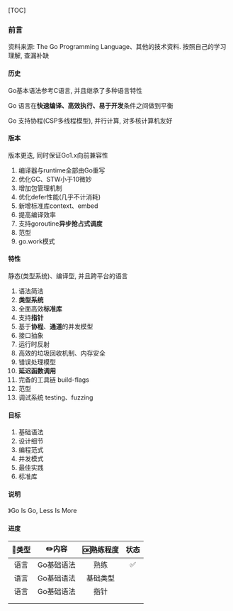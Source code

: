 [TOC]

### 前言

资料来源: The Go Programming Language、其他的技术资料. 按照自己的学习理解, 查漏补缺

#### 历史

Go基本语法参考C语言, 并且继承了多种语言特性

Go 语言在**快速编译、高效执行、易于开发**条件之间做到平衡

Go 支持协程(CSP多线程模型), 并行计算, 对多核计算机友好

#### 版本

版本更迭, 同时保证Go1.x向前兼容性

1. 编译器与runtime全部由Go重写
2. 优化GC、STW小于10微妙
3. 增加包管理机制
4. 优化defer性能(几乎不计消耗)
5. 新增标准库context、embed
6. 提高编译效率
7. 支持goroutine**异步抢占式调度**
8. 范型
8. go.work模式

#### 特性

静态(类型系统)、编译型, 并且跨平台的语言

1. 语法简洁
1. **类型系统**
2. 全面高效**标准库**
3. 支持**指针**
4. 基于**协程**、**通道**的并发模型
5. 接口抽象
5. 运行时反射
6. 高效的垃圾回收机制、内存安全
7. 错误处理模型
8. **延迟函数调用**
9. 完备的工具链 build-flags
9. 范型
9. 调试系统 testing、fuzzing

#### 目标

1. 基础语法
2. 设计细节
3. 编程范式
4. 并发模式
5. 最佳实践
6. 标准库

#### 说明

》Go Is Go, Less Is More

#### 进度

| 🍭类型 |   ✏️内容    | 🆗熟练程度 | 状态 |
| :---: | :--------: | :-------: | :--: |
| 语言  | Go基础语法 |   熟练    |  ✅   |
| 语言  | Go基础语法 | 基础类型  |      |
| 语言  | Go基础语法 |   指针    |      |
|       |            |           |      |
|       |            |           |      |

